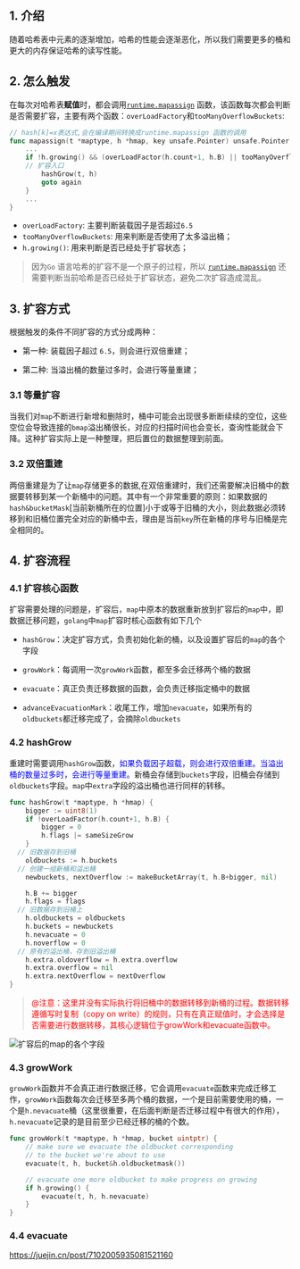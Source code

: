 ## 1. 介绍

随着哈希表中元素的逐渐增加，哈希的性能会逐渐恶化，所以我们需要更多的桶和更大的内存保证哈希的读写性能。

## 2. 怎么触发

在每次对哈希表**赋值**时，都会调用[`runtime.mapassign`](https://draveness.me/golang/tree/runtime.mapassign) 函数，该函数每次都会判断是否需要扩容，主要有两个函数：`overLoadFactory`和`tooManyOverflowBuckets`:

```go
// hash[k]=x表达式,会在编译期间转换成runtime.mapassign 函数的调用 
func mapassign(t *maptype, h *hmap, key unsafe.Pointer) unsafe.Pointer {
	...
	if !h.growing() && (overLoadFactor(h.count+1, h.B) || tooManyOverflowBuckets(h.noverflow, h.B)) {
    // 扩容入口
		hashGrow(t, h)
		goto again
	}
	...
}
```

- `overLoadFactory`:  主要判断装载因子是否超过`6.5`
- `tooManyOverflowBuckets`: 用来判断是否使用了太多溢出桶；
- `h.growing()`: 用来判断是否已经处于扩容状态；

> 因为`Go` 语言哈希的扩容不是一个原子的过程，所以 [`runtime.mapassign`](https://draveness.me/golang/tree/runtime.mapassign) 还需要判断当前哈希是否已经处于扩容状态，避免二次扩容造成混乱。

## 3. 扩容方式

根据触发的条件不同扩容的方式分成两种：

- 第一种: 装载因子超过 `6.5`，则会进行双倍重建；

- 第二种: 当溢出桶的数量过多时，会进行等量重建；

### 3.1 等量扩容

当我们对`map`不断进行新增和删除时，桶中可能会出现很多断断续续的空位，这些空位会导致连接的`bmap`溢出桶很长，对应的扫描时间也会变长，查询性能就会下降。这种扩容实际上是一种整理，把后置位的数据整理到前面。

### 3.2 双倍重建

两倍重建是为了让`map`存储更多的数据,在双倍重建时，我们还需要解决旧桶中的数据要转移到某一个新桶中的问题。其中有一个非常重要的原则：如果数据的`hash&bucketMask`[当前新桶所在的位置]小于或等于旧桶的大小，则此数据必须转移到和旧桶位置完全对应的新桶中去，理由是当前`key`所在新桶的序号与旧桶是完全相同的。

## 4. 扩容流程

### 4.1 扩容核心函数

扩容需要处理的问题是，扩容后，`map`中原本的数据重新放到扩容后的`map`中，即数据迁移问题，`golang`中`map`扩容时核心函数有如下几个

- `hashGrow`：决定扩容方式，负责初始化新的桶，以及设置扩容后的`map`的各个字段

- `growWork`：每调用一次`growWork`函数，都至多会迁移两个桶的数据

- `evacuate`：真正负责迁移数据的函数，会负责迁移指定桶中的数据

- `advanceEvacuationMark`：收尾工作，增加`nevacuate`，如果所有的`oldbuckets`都迁移完成了，会摘除`oldbuckets`

### 4.2 hashGrow

重建时需要调用`hashGrow`函数，<font color=blue>如果负载因子超载，则会进行双倍重建。当溢出桶的数量过多时，会进行等量重建。</font>新桶会存储到`buckets`字段，旧桶会存储到`oldbuckets`字段。`map`中`extra`字段的溢出桶也进行同样的转移。

```go
func hashGrow(t *maptype, h *hmap) {
	bigger := uint8(1)
	if !overLoadFactor(h.count+1, h.B) {
		bigger = 0
		h.flags |= sameSizeGrow
	}
  // 旧数据存到旧桶
	oldbuckets := h.buckets
  // 创建一组新桶和溢出桶
	newbuckets, nextOverflow := makeBucketArray(t, h.B+bigger, nil)

	h.B += bigger
	h.flags = flags
  // 旧数据存到旧桶上
	h.oldbuckets = oldbuckets
	h.buckets = newbuckets
	h.nevacuate = 0
	h.noverflow = 0
  // 原有的溢出桶，存到旧溢出桶
	h.extra.oldoverflow = h.extra.overflow
	h.extra.overflow = nil
	h.extra.nextOverflow = nextOverflow
}
```

> <font color=red>@注意：这里并没有实际执行将旧桶中的数据转移到新桶的过程。数据转移遵循写时复制（copy on write）的规则，只有在真正赋值时，才会选择是否需要进行数据转移，其核心逻辑位于growWork和evacuate函数中。</font>

![扩容后的map的各个字段](https://img.draveness.me/2020-10-18-16030322432573/hashmap-hashgrow.png)

### 4.3 growWork

`growWork`函数并不会真正进行数据迁移，它会调用`evacuate`函数来完成迁移工作，`growWork`函数每次会迁移至多两个桶的数据，一个是目前需要使用的桶，一个是`h.nevacuate`桶（这里很重要，在后面判断是否迁移过程中有很大的作用），`h.nevacuate`记录的是目前至少已经迁移的桶的个数。

```go
func growWork(t *maptype, h *hmap, bucket uintptr) {
	// make sure we evacuate the oldbucket corresponding
	// to the bucket we're about to use
	evacuate(t, h, bucket&h.oldbucketmask())

	// evacuate one more oldbucket to make progress on growing
	if h.growing() {
		evacuate(t, h, h.nevacuate)
	}
}
```

### 4.4 evacuate









https://juejin.cn/post/7102005935081521160



